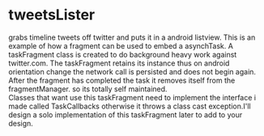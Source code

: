 tweetsLister
=============

grabs timeline tweets off twitter and puts it in a android listview.  This is an example of how a fragment can be used
to embed a asynchTask.  A taskFragment class is created to do background heavy work against twitter.com.  The taskFragment
retains its instance thus on android orientation change the network call is persisted and does not begin again. After 
the fragment has completed the task it removes itself from the fragmentManager.  so its totally self maintained.  
Classes that want use this taskFragment need to implement the interface i made called TaskCallbacks otherwise it throws a
class cast exception.I'll design a solo implementation of this taskFragment later to add to your design.  
